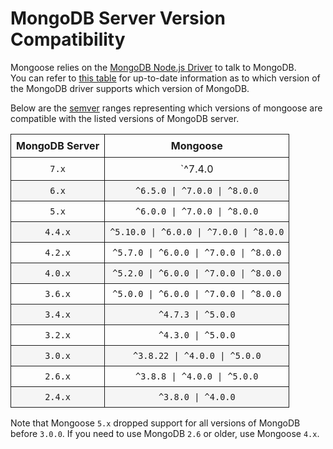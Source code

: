 # MongoDB Server Version Compatibility

<style>
    tr > td, tr > th {
        border: 1px solid;
        padding: 8px;
    }

    table tr:nth-child(2n) {
        background: rgba(0,0,0,.03);
    }
</style>

Mongoose relies on the [MongoDB Node.js Driver](http://mongodb.github.io/node-mongodb-native/) to talk to MongoDB.  
You can refer to [this table](https://www.mongodb.com/docs/drivers/node/current/compatibility/) for up-to-date information as to which version of the MongoDB driver supports which version of MongoDB.

Below are the [semver](http://semver.org/) ranges representing which versions of mongoose are compatible with the listed versions of MongoDB server.

| MongoDB Server |                Mongoose                 |
| :------------: | :-------------------------------------: |
|     `7.x`      |            `^7.4.0 | ^8.0.0`            |
|     `6.x`      |      `^6.5.0 \| ^7.0.0 \| ^8.0.0`       |
|     `5.x`      |      `^6.0.0 \| ^7.0.0 \| ^8.0.0`       |
|    `4.4.x`     | `^5.10.0 \| ^6.0.0 \| ^7.0.0 \| ^8.0.0` |
|    `4.2.x`     | `^5.7.0 \| ^6.0.0 \| ^7.0.0 \| ^8.0.0`  |
|    `4.0.x`     | `^5.2.0 \| ^6.0.0 \| ^7.0.0 \| ^8.0.0`  |
|    `3.6.x`     | `^5.0.0 \| ^6.0.0 \| ^7.0.0 \| ^8.0.0`  |
|    `3.4.x`     |            `^4.7.3 \| ^5.0.0`           |
|    `3.2.x`     |            `^4.3.0 \| ^5.0.0`           |
|    `3.0.x`     |        `^3.8.22 \| ^4.0.0 \| ^5.0.0`    |
|    `2.6.x`     |        `^3.8.8 \| ^4.0.0 \| ^5.0.0`     |
|    `2.4.x`     |              `^3.8.0 \| ^4.0.0`         |

Note that Mongoose `5.x` dropped support for all versions of MongoDB before `3.0.0`. If you need to use MongoDB `2.6` or older, use Mongoose `4.x`.
